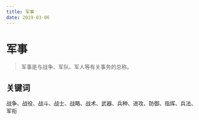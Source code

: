 ```yaml
---
title: 军事
date: 2019-03-06
---
```


# 军事

> 军事是与战争、军队、军人等有关事务的总称。

## 关键词

战争、战役、战斗、战士、战略、战术、武器、兵种、进攻、防御、指挥、兵法、军衔
